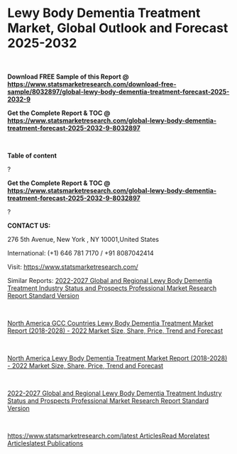 <h1>Lewy Body Dementia Treatment Market, Global Outlook and Forecast 2025-2032</h1><br/><p><strong>Download FREE Sample of this Report @ <a href="https://www.statsmarketresearch.com/download-free-sample/8032897/global-lewy-body-dementia-treatment-forecast-2025-2032-9">https://www.statsmarketresearch.com/download-free-sample/8032897/global-lewy-body-dementia-treatment-forecast-2025-2032-9</a></strong></p>
 
 
 
 <div><b>Get the Complete Report & TOC @ <a href="https://www.statsmarketresearch.com/global-lewy-body-dementia-treatment-forecast-2025-2032-9-8032897">https://www.statsmarketresearch.com/global-lewy-body-dementia-treatment-forecast-2025-2032-9-8032897</a></b></div>
 
 
 
 <p><br />
 
 <b>Table of content</b></p>
 
 
 
 <p>? </p>
 
 
 
 <div><b>Get the Complete Report & TOC @ <a href="https://www.statsmarketresearch.com/global-lewy-body-dementia-treatment-forecast-2025-2032-9-8032897">https://www.statsmarketresearch.com/global-lewy-body-dementia-treatment-forecast-2025-2032-9-8032897</a></b></div>
 
 
 
 <p>? </p>
 
 
 
 <p><b>CONTACT US:</b><br />
 
 276 5th Avenue, New York , NY 10001,United States<br />
 
 International: (+1) 646 781 7170 / +91 8087042414<br />
 
 Visit: <a href="https://www.statsmarketresearch.com/">https://www.statsmarketresearch.com/</a><br />
 
 Similar Reports: <a href="https://www.statsmarketresearch.com/global-lewy-body-dementia-treatment-forecast-2025-2032-9-8032897">2022-2027 Global and Regional Lewy Body Dementia Treatment Industry Status and Prospects Professional Market Research Report Standard Version</a><br />
 
 <br />
 
 <a href="https://www.statsmarketresearch.com/global-lewy-body-dementia-treatment-forecast-2025-2032-9-8032897">North America GCC Countries Lewy Body Dementia Treatment Market Report (2018-2028) - 2022 Market Size, Share, Price, Trend and Forecast</a><br />
 
 <br />
 
 <a href="https://www.statsmarketresearch.com/global-lewy-body-dementia-treatment-forecast-2025-2032-9-8032897">North America Lewy Body Dementia Treatment Market Report (2018-2028) - 2022 Market Size, Share, Price, Trend and Forecast</a><br />
 
 <br />
 
 <a href="https://www.statsmarketresearch.com/global-lewy-body-dementia-treatment-forecast-2025-2032-9-8032897">2022-2027 Global and Regional Lewy Body Dementia Treatment Industry Status and Prospects Professional Market Research Report Standard Version</a><br />
 
 <br />
 
 <a href="https://gyeongbokgung.com">https://www.statsmarketresearch.com/</a><a href="https://hallyeomaritime.com">latest Articles</a><a href="https://jingwansa.com">Read More</a><a href="https://nguoiviet.jp/">latest Articles</a><a href="https://www.intelmarketresearch.com/">latest Publications</a></p>